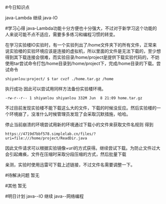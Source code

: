 #今日知识点

java-Lambda 继续
java-IO

#学习心得
java-Lambda功能十分方便也十分强大，不过对于新学习这个功能的人来说可能不点不适应，需要多多练习和编程习惯的转变。


在学习实验楼IO实验时，有一个实验列出了/home文件夹下的所有文件，正常来说实验楼的实验环境应该是连接的虚拟机，所以里面的文件是无法下载的，至少想得到其下载连接会很难，而实验目录/home/project是提供下载实验代码的，不妨使用tar尝试命令打包/home目录到/home/project下，完成/home目录的下载。尝试命令
```
shiyanlou:project/ $ tar cvzf ./home.tar.gz /home  
```
执行成功
因此可以尝试用同样方法备份实验楼环境。
```
-rw-r--r-- 1 shiyanlou shiyanlou 332M Jun  8 21:09 home.tar.gz
```
不过目前发现实验楼不能下载这么大的文件，下载的时候没反应。然后实验楼的一个环境崩了，没准什么时候管理员发现了会采取沉默措施，哈哈。

停止当前崩溃的环境尝试用新的环境通过下载小的文件来获取文件名规则
得到
```
https://4719d7bbf578.simplelab.cn/files/?uri=file:///home/project/ReadDir.java
```
因此文件请求可以根据实验镜像+uri的方式获得。继续尝试下载。为防止文件过大会引起瘫痪，文件在压缩时采取分段压缩的方式，然后批量下载

亲测，实验时使用迅雷可下载上述链接，不过文件名需要调整一下。

#待解决问题
暂无

#其他
暂无

#明日计划
java--IO 继续
java--网络编程

